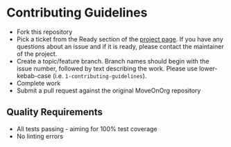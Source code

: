 # Contributing Guidelines

* Fork this repository
* Pick a ticket from the Ready section of the [project page](https://github.com/MoveOnOrg/Spoke). If you have any questions about an issue and if it is ready, please contact the maintainer of the project.
* Create a topic/feature branch.  Branch names should begin with the issue number, followed by text describing the work.  Please use lower-kebab-case (i.e. `1-contributing-guidelines`).
* Complete work
* Submit a pull request against the original MoveOnOrg repository


## Quality Requirements
* All tests passing - aiming for 100% test coverage
* No linting errors
